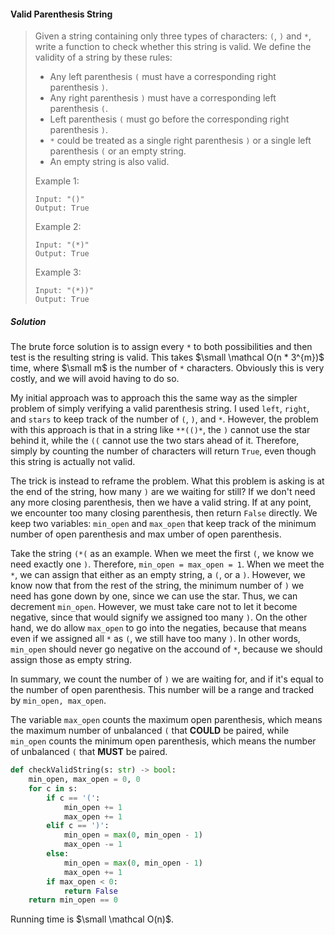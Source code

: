 #### Valid Parenthesis String

> Given a string containing only three types of characters: `(`, `)` and `*`, write a function to check whether this string is valid. We define the validity of a string by these rules:
>
> * Any left parenthesis `(` must have a corresponding right parenthesis `)`.
> * Any right parenthesis `)` must have a corresponding left parenthesis `(`.
> * Left parenthesis `(` must go before the corresponding right parenthesis `)`.
> * `*` could be treated as a single right parenthesis `)` or a single left parenthesis `(` or an empty string.
> * An empty string is also valid.
>
> Example 1:
> ```
> Input: "()"
> Output: True
> ```
> Example 2:
> ```
> Input: "(*)"
> Output: True
> ```
> Example 3:
> ```
> Input: "(*))"
> Output: True
> ```

##### Solution

The brute force solution is to assign every `*` to both possibilities and then test is the resulting string is valid. This takes $\small \mathcal O(n * 3^{m})$ time, where $\small m$ is the number of `*` characters. Obviously this is very costly, and we will avoid having to do so. 

My initial approach was to approach this the same way as the simpler problem of simply verifying a valid parenthesis string. I used `left`, `right`, and `stars` to keep track of the number of `(`, `)`, and `*`. However, the problem with this approach is that in a string like `**(()*`, the `)` cannot use the star behind it, while the `((` cannot use the two stars ahead of it. Therefore, simply by counting the number of characters will return `True`, even though this string is actually not valid. 

The trick is instead to reframe the problem. What this problem is asking is at the end of the string, how many `)` are we waiting for still? If we don't need any more closing parenthesis, then we have a valid string. If at any point, we encounter too many closing parenthesis, then return `False` directly. We keep two variables: `min_open` and `max_open` that keep track of the minimum number of open parenthesis and max umber of open parenthesis. 

Take the string `(*(` as an example. When we meet the first `(`, we know we need exactly one `)`. Therefore, `min_open = max_open = 1`. When we meet the `*`, we can assign that either as an empty string, a `(`, or a `)`. However, we know now that from the rest of the string, the minimum number of `)` we need has gone down by one, since we can use the star. Thus, we can decrement `min_open`. However, we must take care not to let it become negative, since that would signify we assigned too many `)`. On the other hand, we do allow `max_open` to go into the negaties, because that means even if we assigned all `*` as `(`, we still have too many `)`. In other words, `min_open` should never go negative on the accound of `*`, because we should assign those as empty string.

In summary, we count the number of `)` we are waiting for, and if it's equal to the number of open parenthesis. This number will be a range and tracked by `min_open, max_open`. 

The variable `max_open` counts the maximum open parenthesis,
which means the maximum number of unbalanced `(` that **COULD** be paired, while `min_open` counts the minimum open parenthesis, which means the number of unbalanced `(` that **MUST** be paired.

```py
def checkValidString(s: str) -> bool:
    min_open, max_open = 0, 0
    for c in s:
        if c == '(':
            min_open += 1
            max_open += 1
        elif c == ')':
            min_open = max(0, min_open - 1)
            max_open -= 1
        else:
            min_open = max(0, min_open - 1)
            max_open += 1
        if max_open < 0:
            return False
    return min_open == 0
```

Running time is $\small \mathcal O(n)$.